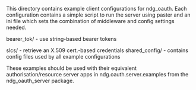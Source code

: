 This directory contains example client configurations for ndg_oauth.  Each
configuration contains a simple script to run the server using paster and an
ini file which sets the combination of middleware and config settings needed.

bearer_tok/ -       use string-based bearer tokens

slcs/ -             retrieve an X.509 cert.-based credentials
shared_config/ -    contains config files used by all example configurations

These examples should be used with their equivalent authorisation/resource
server apps in ndg.oauth.server.examples from the ndg_oauth_server package.